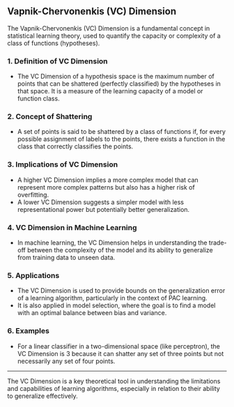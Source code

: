 ## Vapnik-Chervonenkis (VC) Dimension

The Vapnik-Chervonenkis (VC) Dimension is a fundamental concept in statistical learning theory, used to quantify the capacity or complexity of a class of functions (hypotheses).

### 1. **Definition of VC Dimension**
- The VC Dimension of a hypothesis space is the maximum number of points that can be shattered (perfectly classified) by the hypotheses in that space. It is a measure of the learning capacity of a model or function class.

### 2. **Concept of Shattering**
- A set of points is said to be shattered by a class of functions if, for every possible assignment of labels to the points, there exists a function in the class that correctly classifies the points.

### 3. **Implications of VC Dimension**
- A higher VC Dimension implies a more complex model that can represent more complex patterns but also has a higher risk of overfitting.
- A lower VC Dimension suggests a simpler model with less representational power but potentially better generalization.

### 4. **VC Dimension in Machine Learning**
- In machine learning, the VC Dimension helps in understanding the trade-off between the complexity of the model and its ability to generalize from training data to unseen data.

### 5. **Applications**
- The VC Dimension is used to provide bounds on the generalization error of a learning algorithm, particularly in the context of PAC learning.
- It is also applied in model selection, where the goal is to find a model with an optimal balance between bias and variance.

### 6. **Examples**
- For a linear classifier in a two-dimensional space (like perceptron), the VC Dimension is 3 because it can shatter any set of three points but not necessarily any set of four points.

---

The VC Dimension is a key theoretical tool in understanding the limitations and capabilities of learning algorithms, especially in relation to their ability to generalize effectively.
